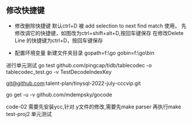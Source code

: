 ## 修改快捷键
- 修改删除快捷键
默认ctrl+D 被 add selection to next find match 使用，
先修改调它的快捷键，如图改为ctrl+shift+alt+D,按回车键保存
在修改Delete Line 的快捷键为ctrl+D，按回车键保存


- 配置环境变量
新建文件夹目录
gopath=f:\go
gobin=f:\go\bin

进行单元测试
go test github.com/pingcap/tidb/tablecodec -o tablecodec_test.go -v TestDecodeIndexKey

git@github.com:talent-plan/tinysql-2022-july-cccvip.git

go get -u -v github.com/mdempsky/gocode



code-02
需要先安装ycc,针对.y文件的修改,需要先make parser 
再执行make test-proj2 单元测试